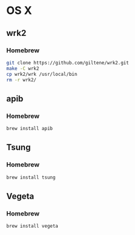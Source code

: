 # OS X

## wrk2

### Homebrew

```sh
git clone https://github.com/giltene/wrk2.git
make -C wrk2
cp wrk2/wrk /usr/local/bin
rm -r wrk2/
```

## apib

### Homebrew

```sh
brew install apib
```

## Tsung

### Homebrew

```sh
brew install tsung
```

## Vegeta

### Homebrew

```sh
brew install vegeta
```
